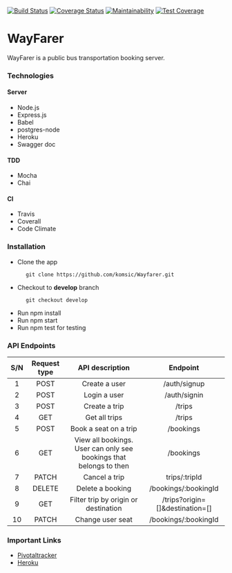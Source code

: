 [![Build Status](https://travis-ci.org/komsic/WayFarer.svg?branch=develop)](https://travis-ci.org/komsic/WayFarer) [![Coverage Status](https://coveralls.io/repos/github/komsic/WayFarer/badge.svg?branch=develop)](https://coveralls.io/github/komsic/WayFarer?branch=develop) [![Maintainability](https://api.codeclimate.com/v1/badges/6a4fddb586da3a0c16a2/maintainability)](https://codeclimate.com/github/komsic/WayFarer/maintainability) [![Test Coverage](https://api.codeclimate.com/v1/badges/6a4fddb586da3a0c16a2/test_coverage)](https://codeclimate.com/github/komsic/WayFarer/test_coverage)

# WayFarer
WayFarer is a public bus transportation booking server.

### Technologies

#### Server
* Node.js
* Express.js
* Babel
* postgres-node
* Heroku
* Swagger doc

#### TDD

* Mocha
* Chai

#### CI
* Travis
* Coverall
* Code Climate

### Installation
* Clone the app
```
      git clone https://github.com/komsic/Wayfarer.git
```
* Checkout to **develop** branch
```
      git checkout develop
```
* Run npm install
* Run npm start
* Run npm test for testing

### API Endpoints

| S/N| Request type   |  API description                                                    | Endpoint                      	|
|:--:|:--------------:|:-------------------------------------------------------------------:|:-------------------------------:|
|  1 | POST	          | Create a user                                                       | /auth/signup                    |
|  2 | POST           | Login a user                                                        | /auth/signin                    |
|  3 | POST           | Create a trip                                                       |  /trips                         |
|  4 | GET            | Get all trips                                                       | /trips                          |
|  5 | POST	          | Book a seat on a trip                                               | /bookings                       |
|  6 | GET	          | View all bookings. User can only see bookings that belongs to then  | /bookings                       |
|  7 | PATCH	        | Cancel a trip	                                                      | trips/:tripId                   |
|  8 | DELETE 	      | Delete a booking                                                    | /bookings/:bookingId            |
|  9 | GET	          | Filter trip by origin or destination  	                            | /trips?origin=[]&destination=[] |
| 10 | PATCH          | Change user seat   	                                                | /bookings/:bookingId 		        |


### Important Links
* [Pivotaltracker](https://www.pivotaltracker.com/n/projects/2360351)
* [Heroku](https://komsic-wayfarer.herokuapp.com/api/v1)

